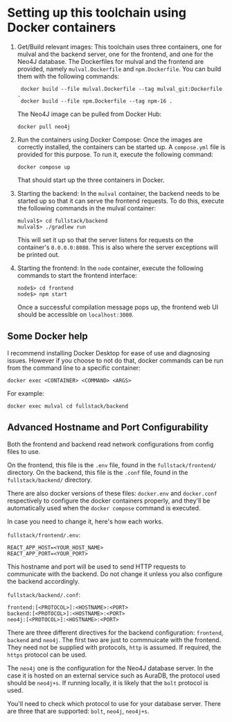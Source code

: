 # Setting up this toolchain using Docker containers

1. Get/Build relevant images:
    This toolchain uses three containers, one for mulval and the backend server, one for the frontend, and one for the Neo4J database.
    The Dockerfiles for mulval and the frontend are provided, namely `mulval.Dockerfile` and `npm.Dockerfile`.
    You can build them with the following commands:
     ```
      docker build --file mulval.Dockerfile --tag mulval_git:Dockerfile .
      docker build --file npm.Dockerfile --tag npm-16 .
    ```
    The Neo4J image can be pulled from Docker Hub:
    ```
    docker pull neo4j
    ```

2. Run the containers using Docker Compose:
    Once the images are correctly installed, the containers can be started up.
    A `compose.yml` file is provided for this purpose. To run it, execute the following command:
    ```
    docker compose up
    ```
    That should start up the three containers in Docker.

3. Starting the backend:
    In the `mulval` container, the backend needs to be started up so that it can serve the frontend requests.
    To do this, execute the following commands in the mulval container:
    ```
    mulval$> cd fullstack/backend
    mulval$> ./gradlew run
    ```

    This will set it up so that the server listens for requests on the container's `0.0.0.0:8080`.
    This is also where the server exceptions will be printed out.

4. Starting the frontend:
    In the `node` container, execute the following commands to start the frontend interface:
    ```
    node$> cd frontend
    node$> npm start 
    ```
    Once a successful compilation message pops up, the frontend web UI should be accessible on `localhost:3000`.

## Some Docker help

I recommend installing Docker Desktop for ease of use and diagnosing issues.
However if you choose to not do that, docker commands can be run from the command line to a specific container:
```
docker exec <CONTAINER> <COMMAND> <ARGS>
```

For example:
```
docker exec mulval cd fullstack/backend
```

## Advanced Hostname and Port Configurability

Both the frontend and backend read network configurations from config files to use.

On the frontend, this file is the `.env` file, found in the `fullstack/frontend/` directory.
On the backend, this file is the `.conf` file, found in the `fullstack/backend/` directory.

There are also docker versions of these files: `docker.env` and `docker.conf` respectively to configure the docker containers properly,
and they'll be automatically used when the `docker compose` command is executed. 

In case you need to change it, here's how each works.

`fullstack/frontend/.env`:

```
REACT_APP_HOST=<YOUR_HOST_NAME>
REACT_APP_PORT=<YOUR_PORT>
```

This hostname and port will be used to send HTTP requests to communicate with the backend. 
Do not change it unless you also configure the backend accordingly.

`fullstack/backend/.conf`:

```
frontend:[<PROTOCOL>]:<HOSTNAME>:<PORT>
backend:[<PROTOCOL>]:<HOSTNAME>:<PORT>
neo4j:[<PROTOCOL>]:<HOSTNAME>:<PORT>
```

There are three different directives for the backend configuration: `frontend`, `backend` and `neo4j`.
The first two are just to commnuicate with the frontend. They need not be supplied with protocols, `http` is assumed.
If required, the `https` protocol can be used.

The `neo4j` one is the configuration for the Neo4J database server.
In the case it is hosted on an external service such as AuraDB, the protocol used should be `neo4j+s`.
If running locally, it is likely that the `bolt` protocol is used.

You'll need to check which protocol to use for your database server. There are three that are supported: `bolt`, `neo4j`, `neo4j+s`.

<!---
## Explaining what the compose.yml does

 * ### mulval
   It uses the image built from the `mulval.Dockerfile`
--->